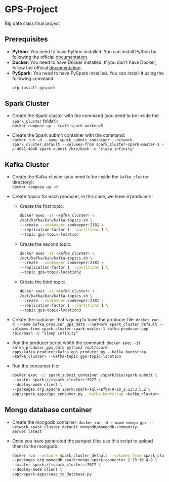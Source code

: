 # GPS-Project
Big data class final project

## Prerequisites
- **Python**: You need to have Python installed. You can install Python by following the official [documentation](https://www.python.org/downloads/).
- **Docker**: You need to have Docker installed. If you don't have Docker, follow the official [documentation](https://docs.docker.com/desktop/).
- **PySpark**: You need to have PySpark installed. You can install it using the following command:  
  ```bash
  pip install pyspark

## Spark Cluster
- Create the Spark cluster with the command (you need to be inside the `spark_cluster` folder):  
    `docker compose up --scale spark-worker=3`

- Create the Spark submit container with the command:  
    `docker run -d --name spark_submit_container --network spark_cluster_default --volumes-from spark_cluster-spark-master-1 -p 4041:4040 spark-submit /bin/bash -c "sleep infinity"`

## Kafka Cluster
- Create the Kafka cluster (you need to be inside the `kafka_cluster` directory):  
    `docker compose up -d`

- Create topics for each producer, in this case, we have 3 producers:  
  - Create the first topic:  
    ```bash
    docker exec -it <kafka_cluster> \
    /opt/kafka/bin/kafka-topics.sh \
    --create --zookeeper zookeeper:2181 \
    --replication-factor 1 --partitions 1 \
    --topic gps-topic-location
    ```

  - Create the second topic:  
    ```bash
    docker exec -it <kafka_cluster> \
    /opt/kafka/bin/kafka-topics.sh \
    --create --zookeeper zookeeper:2181 \
    --replication-factor 1 --partitions 1 \
    --topic gps-topic-location2
    ```

  - Create the third topic:  
    ```bash
    docker exec -it <kafka_cluster> \
    /opt/kafka/bin/kafka-topics.sh \
    --create --zookeeper zookeeper:2181 \
    --replication-factor 1 --partitions 1 \
    --topic gps-topic-location3
    ```

- Create the container that's going to have the producer file:
    `docker run -d --name kafka_producer_gps_data --network spark_cluster_default --volumes-from spark_cluster-spark-master-1 kafka-producer-app /bin/bash -c "sleep infinity"`

- Run the producer script whith the command:
    `docker exec -it kafka_producer_gps_data python3 /opt/spark-apps/kafka_producer/kafka_gps_producer.py --kafka-bootstrap <kafka_cluster> --kafka-topic gps-topic-location`

- Run the consumer file:
    ```bash
    docker exec -it spark_submit_container /spark/bin/spark-submit \
    --master spark://<spark_cluster>:7077 \
    --deploy-mode client \
    --packages org.apache.spark:spark-sql-kafka-0-10_2.13:3.5.2 \
    /opt/spark-apps/gps_consumer.py --kafka-bootstrap <kafka_cluster>
    ``` 

## Mongo database container
- Create the mongodb container:
    `docker run -d --name mongo-gps --network spark_cluster_default mongodb/mongodb-community-server:latest`

- Once you have generated the parquet files use this script to upload them to the mongodb:
    ```bash
    docker run --network spark_cluster_default --volumes-from spark_cluster-spark-master-1 spark-submit /spark/bin/spark-submit \
    --packages org.mongodb.spark:mongo-spark-connector_2.13:10.4.0 \
    --master spark://<spark_cluster>:7077 \
    --deploy-mode client \
    /opt/spark-apps/save_to_database.py

    ```